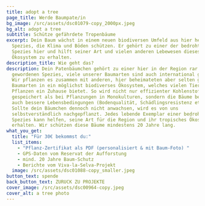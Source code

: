 ```yaml
---
title: adopt a tree
page_title: Werde Baumpate/in
bg_image: /src/assets/dsc01079-copy_2000px.jpeg
bg_alt: adopt a tree
subtitle: Schütze gefährdete Tropenbäume
excerpt: Dein Baum wächst in einem neuen biodiversen Umfeld aus hier heimischen
  Spezies, die Klima und Böden schützen. Er gehört zu einer der bedrohten
  Spezies hier und hilft seiner Art und vielen anderen Lebewesen dieses
  Ökosystem zu erhalten.
description_title: Wie geht das?
description: Dein Patenbäumchen gehört zu einer hier in der Region rar
  gewordenen Spezies, viele unserer Baumarten sind auch international gefährdet.
  Wir pflanzen es zusammen mit anderen, hier beheimateten aber selten gewordenen
  Baumarten in ein möglichst biodiverses Ökosystem, welches vielen Tieren und
  Pflanzen ein Zuhause bietet. So wird nicht nur effizienter Kohlenstoff
  gespeichert als bei Pflanzungen in Monokulturen, sondern die Bäume bekommen
  auch bessere Lebensbedingungen (Bodenqualität, Schädlingsresistenz etc.).
  Sollte dein Bäumchen dennoch nicht anwachsen, wird es von uns
  selbstverständlich nachgepflanzt. Jedes lebende Exemplar einer bedrohten
  Spezies kann helfen, seine Art für die Region und ihr tropisches Ökosystem zu
  erhalten. Wir schützen diese Bäume mindestens 20 Jahre lang.
what_you_get:
  title: "Für 30€ bekommst du:"
  list_items:
    - "Pflanz-Zertifikat als PDF (personalisiert & mit Baum-Foto) "
    - GPS-Daten vom Reservat der Aufforstung
    - mind. 20 Jahre Baum-Schutz
    - Berichte vom Viva-la-Selva-Projekt
  image: /src/assets/dsc01088-copy_smaller.jpeg
button_text: spende
back_button_text: ZURUCK ZU PROJEKTE
cover_image: /src/assets/dsc00964-copy.jpeg
cover_alt: a tree photo
---
```

